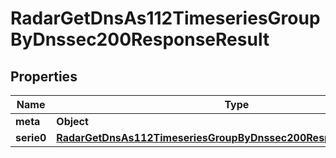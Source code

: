 

# RadarGetDnsAs112TimeseriesGroupByDnssec200ResponseResult


## Properties

| Name | Type | Description | Notes |
|------------ | ------------- | ------------- | -------------|
|**meta** | **Object** |  |  |
|**serie0** | [**RadarGetDnsAs112TimeseriesGroupByDnssec200ResponseResultSerie0**](RadarGetDnsAs112TimeseriesGroupByDnssec200ResponseResultSerie0.md) |  |  |




